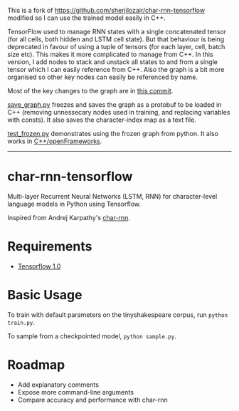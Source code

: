 This is a fork of https://github.com/sherjilozair/char-rnn-tensorflow modified so I can use the trained model easily in C++.

TensorFlow used to manage RNN states with a single concatenated tensor (for all cells, both hidden and LSTM cell state). But that behaviour is being deprecated in favour of using a tuple of tensors (for each layer, cell, batch size etc). This makes it more complicated to manage from C++. In this version, I add nodes to stack and unstack all states to and from a single tensor which I can easily reference from C++. Also the graph is a bit more organised so other key nodes can easily be referenced by name.

Most of the key changes to the graph are in [this commit](https://github.com/memo/char-rnn-tensorflow/commit/376fad5489edc46d9514a753d27172d701a39eaf).

[save_graph.py](https://github.com/memo/char-rnn-tensorflow/blob/master/save_graph.py) freezes and saves the graph as a protobuf to be loaded in C++ (removing unnessecary nodes used in training, and replacing variables with consts). It also saves the character-index map as a text file.

[test_frozen.py](https://github.com/memo/char-rnn-tensorflow/blob/master/test_frozen.py) demonstrates using the frozen graph from python. It also works in [C++/openFrameworks](https://github.com/memo/ofxMSATensorFlow). 

---
# char-rnn-tensorflow
Multi-layer Recurrent Neural Networks (LSTM, RNN) for character-level language models in Python using Tensorflow.

Inspired from Andrej Karpathy's [char-rnn](https://github.com/karpathy/char-rnn).

# Requirements
- [Tensorflow 1.0](http://www.tensorflow.org)

# Basic Usage
To train with default parameters on the tinyshakespeare corpus, run `python train.py`.

To sample from a checkpointed model, `python sample.py`.
# Roadmap
- Add explanatory comments
- Expose more command-line arguments
- Compare accuracy and performance with char-rnn
